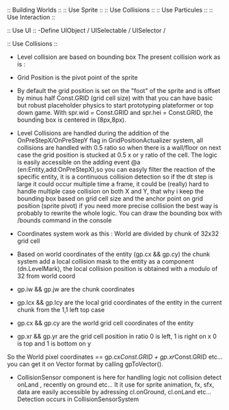 :: Building Worlds ::
::   Use Sprite    :: 
:: Use Collisions  :: 
:: Use Particules  ::
:: Use Interaction :: 

::     Use UI      ::
-Define UIObject / UISelectable / UISelector / 

::  Use Collisions  :: 

- Level collision are based on bounding box 
The present collision work as is : 

- Grid Position is the pivot point of the sprite 

- By default the grid position is set on the "foot" of the sprite and is offset by minus half Const.GRID (grid cell size) with that you can have basic but robust placeholder physics to start prototyping plateformer or top down game. With spr.wid = Const.GRID and spr.hei = Const.GRID, the bounding box is centered in (8px,8px).  

- Level Collisions are handled during the addition of the OnPreStepX/OnPreStepY flag in GridPositionActualizer system, all collisions are handled with 0.5 ratio so when there is a wall/floor on next case the grid position is stucked at 0.5 x or y ratio of the cell. 
The logic is easily accessible on the adding event @a (en:Entity,add:OnPreStepX),so you can easyly filter the reaction of the specific entity, it is a continuous collision detection so if the dt step is large it could occur multiple time a frame, it could be (really) hard to handle multiple case collision on both X and Y, that why i keep the bounding box based on grid cell size and the anchor point on grid position (sprite pivot) if you need more precise collision the best way is probably to rewrite the whole logic.
You can draw the bounding box with /bounds command in the console  

- Coordinates system work as this : World are divided by chunk of 32x32 grid cell 
- Based on world coordinates of the entity (gp.cx && gp.cy) the chunk system add a local collision mask to the entity as a component (dn.LevelMark), the local collision position is obtained with a modulo of 32 from world coord 
- gp.iw  && gp.jw  are the chunk coordinates
- gp.lcx && gp.lcy are the local grid coordinates of the entity in the current chunk from the 1,1 left top case 
- gp.cx  && gp.cy  are the world grid cell coordinates of the entity 
- gp.xr  && gp.yr  are the grid cell position in ratio 0 is left, 1 is right on x 0 is top and 1 is bottom on y 

So the World pixel coordinates == gp.cx*Const.GRID + gp.xr*Const.GRID etc... you can get it on Vector format by calling gpToVector().

- CollisionSensor component is here for handling logic not collision detect onLand , recently on ground etc...
It it use for sprite animation, fx, sfx, data are easily accessible by adressing cl.onGround, cl.onLand etc... 
Detection occurs in CollisionSensorSystem